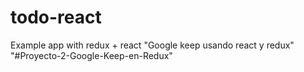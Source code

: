 # todo-react
Example app with redux + react
"Google keep usando react y redux" 
"#Proyecto-2-Google-Keep-en-Redux" 

